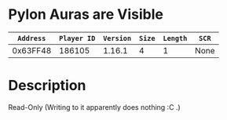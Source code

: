 # Pylon Auras are Visible

| `Address` | `Player ID` | `Version` | `Size` | `Length` | `SCR` |
| ---------- | ----------- | --------- | ------ | -------- | ---- |
| 0x63FF48 | 186105 | 1.16.1 | 4 | 1 | None |

# Description

Read-Only (Writing to it apparently does nothing :C .)